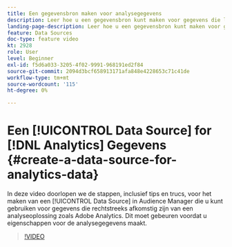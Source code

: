 ```yaml
---
title: Een gegevensbron maken voor analysegegevens
description: Leer hoe u een gegevensbron kunt maken voor gegevens die live worden ontvangen vanuit een analyseoplossing zoals Adobe Analytics. Dit doet u voordat u eigenschappen voor de analysegegevens maakt.
landing-page-description: Leer hoe u een gegevensbron kunt maken voor gegevens die live worden ontvangen vanuit een analyseoplossing zoals Adobe Analytics. Dit doet u voordat u eigenschappen voor de analysegegevens maakt.
feature: Data Sources
doc-type: feature video
kt: 2928
role: User
level: Beginner
exl-id: f5d6a033-3205-4f02-9991-968191ed2f84
source-git-commit: 2094d3bcf658913171afa848e4228653c71c41de
workflow-type: tm+mt
source-wordcount: '115'
ht-degree: 0%

---
```


# Een [!UICONTROL Data Source] for [!DNL Analytics] Gegevens {#create-a-data-source-for-analytics-data}

In deze video doorlopen we de stappen, inclusief tips en trucs, voor het maken van een [!UICONTROL Data Source] in Audience Manager die u kunt gebruiken voor gegevens die rechtstreeks afkomstig zijn van een analyseoplossing zoals Adobe Analytics. Dit moet gebeuren voordat u eigenschappen voor de analysegegevens maakt.

>[!VIDEO](https://video.tv.adobe.com/v/27329/?quality=12)
